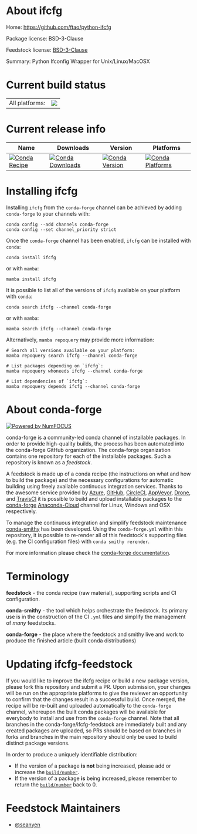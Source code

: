 About ifcfg
===========

Home: https://github.com/ftao/python-ifcfg

Package license: BSD-3-Clause

Feedstock license: [BSD-3-Clause](https://github.com/conda-forge/ifcfg-feedstock/blob/main/LICENSE.txt)

Summary: Python Ifconfig Wrapper for Unix/Linux/MacOSX

Current build status
====================


<table><tr><td>All platforms:</td>
    <td>
      <a href="https://dev.azure.com/conda-forge/feedstock-builds/_build/latest?definitionId=8091&branchName=main">
        <img src="https://dev.azure.com/conda-forge/feedstock-builds/_apis/build/status/ifcfg-feedstock?branchName=main">
      </a>
    </td>
  </tr>
</table>

Current release info
====================

| Name | Downloads | Version | Platforms |
| --- | --- | --- | --- |
| [![Conda Recipe](https://img.shields.io/badge/recipe-ifcfg-green.svg)](https://anaconda.org/conda-forge/ifcfg) | [![Conda Downloads](https://img.shields.io/conda/dn/conda-forge/ifcfg.svg)](https://anaconda.org/conda-forge/ifcfg) | [![Conda Version](https://img.shields.io/conda/vn/conda-forge/ifcfg.svg)](https://anaconda.org/conda-forge/ifcfg) | [![Conda Platforms](https://img.shields.io/conda/pn/conda-forge/ifcfg.svg)](https://anaconda.org/conda-forge/ifcfg) |

Installing ifcfg
================

Installing `ifcfg` from the `conda-forge` channel can be achieved by adding `conda-forge` to your channels with:

```
conda config --add channels conda-forge
conda config --set channel_priority strict
```

Once the `conda-forge` channel has been enabled, `ifcfg` can be installed with `conda`:

```
conda install ifcfg
```

or with `mamba`:

```
mamba install ifcfg
```

It is possible to list all of the versions of `ifcfg` available on your platform with `conda`:

```
conda search ifcfg --channel conda-forge
```

or with `mamba`:

```
mamba search ifcfg --channel conda-forge
```

Alternatively, `mamba repoquery` may provide more information:

```
# Search all versions available on your platform:
mamba repoquery search ifcfg --channel conda-forge

# List packages depending on `ifcfg`:
mamba repoquery whoneeds ifcfg --channel conda-forge

# List dependencies of `ifcfg`:
mamba repoquery depends ifcfg --channel conda-forge
```


About conda-forge
=================

[![Powered by
NumFOCUS](https://img.shields.io/badge/powered%20by-NumFOCUS-orange.svg?style=flat&colorA=E1523D&colorB=007D8A)](https://numfocus.org)

conda-forge is a community-led conda channel of installable packages.
In order to provide high-quality builds, the process has been automated into the
conda-forge GitHub organization. The conda-forge organization contains one repository
for each of the installable packages. Such a repository is known as a *feedstock*.

A feedstock is made up of a conda recipe (the instructions on what and how to build
the package) and the necessary configurations for automatic building using freely
available continuous integration services. Thanks to the awesome service provided by
[Azure](https://azure.microsoft.com/en-us/services/devops/), [GitHub](https://github.com/),
[CircleCI](https://circleci.com/), [AppVeyor](https://www.appveyor.com/),
[Drone](https://cloud.drone.io/welcome), and [TravisCI](https://travis-ci.com/)
it is possible to build and upload installable packages to the
[conda-forge](https://anaconda.org/conda-forge) [Anaconda-Cloud](https://anaconda.org/)
channel for Linux, Windows and OSX respectively.

To manage the continuous integration and simplify feedstock maintenance
[conda-smithy](https://github.com/conda-forge/conda-smithy) has been developed.
Using the ``conda-forge.yml`` within this repository, it is possible to re-render all of
this feedstock's supporting files (e.g. the CI configuration files) with ``conda smithy rerender``.

For more information please check the [conda-forge documentation](https://conda-forge.org/docs/).

Terminology
===========

**feedstock** - the conda recipe (raw material), supporting scripts and CI configuration.

**conda-smithy** - the tool which helps orchestrate the feedstock.
                   Its primary use is in the construction of the CI ``.yml`` files
                   and simplify the management of *many* feedstocks.

**conda-forge** - the place where the feedstock and smithy live and work to
                  produce the finished article (built conda distributions)


Updating ifcfg-feedstock
========================

If you would like to improve the ifcfg recipe or build a new
package version, please fork this repository and submit a PR. Upon submission,
your changes will be run on the appropriate platforms to give the reviewer an
opportunity to confirm that the changes result in a successful build. Once
merged, the recipe will be re-built and uploaded automatically to the
`conda-forge` channel, whereupon the built conda packages will be available for
everybody to install and use from the `conda-forge` channel.
Note that all branches in the conda-forge/ifcfg-feedstock are
immediately built and any created packages are uploaded, so PRs should be based
on branches in forks and branches in the main repository should only be used to
build distinct package versions.

In order to produce a uniquely identifiable distribution:
 * If the version of a package **is not** being increased, please add or increase
   the [``build/number``](https://docs.conda.io/projects/conda-build/en/latest/resources/define-metadata.html#build-number-and-string).
 * If the version of a package **is** being increased, please remember to return
   the [``build/number``](https://docs.conda.io/projects/conda-build/en/latest/resources/define-metadata.html#build-number-and-string)
   back to 0.

Feedstock Maintainers
=====================

* [@seanyen](https://github.com/seanyen/)

